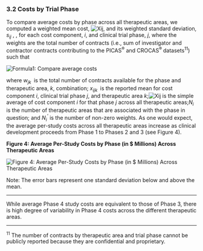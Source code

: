 ### 3.2 Costs by Trial Phase

To compare average costs by phase across all therapeutic areas, we computed a weighted mean cost, ![Xij](https://aspe.hhs.gov/sites/default/files/private/images-reports/examination-clinical-trial-costs-and-barriers-drug-development/xij.png), and its weighted standard deviation, _s<sub>ij</sub>_ , , for each cost component, _i_, and clinical trial phase, _j_, where the weights are the total number of contracts (i.e., sum of investigator and contractor contracts contributing to the PICAS<sup>®</sup> and CROCAS<sup>® </sup> datasets<sup>11</sup>) such that

![Formula1: Compare average costs](https://aspe.hhs.gov/sites/default/files/private/images-reports/examination-clinical-trial-costs-and-barriers-drug-development/Formula1.png)

where _w<sub>j</sub><sub>k&nbsp;</sub>_ is the total number of contracts available for the phase and therapeutic area, _k_, combination; _x<sub>ijk&nbsp;</sub>_ is the reported mean for cost component _i_, clinical trial phase _j_, and therapeutic area _k_;![Xij](https://aspe.hhs.gov/sites/default/files/private/images-reports/examination-clinical-trial-costs-and-barriers-drug-development/xij.png) is the simple average of cost component _i_ for that phase _j_ across all therapeutic areas;_N<sub>i</sub>_ is the number of therapeutic areas that are associated with the phase in question; and _N<sub>i</sub><sup>'</sup>_ is the number of non-zero weights. As one would expect, the average per-study costs across all therapeutic areas increase as clinical development proceeds from Phase 1 to Phases 2 and 3 (see Figure 4).

**Figure 4: Average Per-Study Costs by Phase (in $ Millions) Across Therapeutic Areas**

![Figure 4: Average Per-Study Costs by Phase (in $ Millions) Across Therapeutic Areas](https://aspe.hhs.gov/sites/default/files/private/images-reports/examination-clinical-trial-costs-and-barriers-drug-development/Figure%204.png)

Note: The error bars represent one standard deviation below and above the mean.

---

While average Phase 4 study costs are equivalent to those of Phase 3, there is high degree of variability in Phase 4 costs across the different therapeutic areas.

---

<sup>11</sup> The number of contracts by therapeutic area and trial phase cannot be publicly reported because they are confidential and proprietary.


